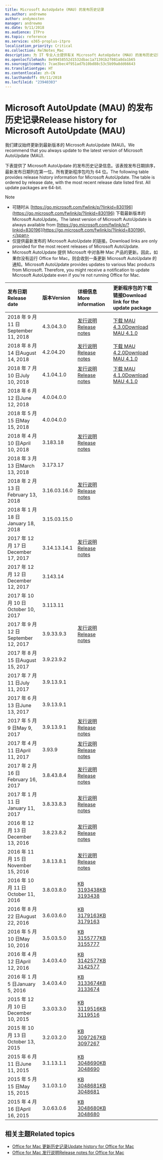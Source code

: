 ```yaml
---
title: Microsoft AutoUpdate (MAU) 的发布历史记录
ms.author: andrewmo
author: andymosten
manager: andrewmo
ms.date: 9/11/2018
ms.audience: ITPro
ms.topic: reference
ms.service: o365-proplus-itpro
localization_priority: Critical
ms.collection: RelNotes_Mac
description: 为 IT 专业人士提供有关 Microsoft AutoUpdate (MAU) 的发布历史记录
ms.openlocfilehash: 8e99458552d1532dbac1a71391b2f081a8da1b65
ms.sourcegitcommit: 7cae3bec4f951ad7b10bd88c53c5b99a8dd66643
ms.translationtype: HT
ms.contentlocale: zh-CN
ms.lasthandoff: 09/11/2018
ms.locfileid: "23940303"
---
```

# <a name="release-history-for-microsoft-autoupdate-mau"></a><span data-ttu-id="3b919-103">Microsoft AutoUpdate (MAU) 的发布历史记录</span><span class="sxs-lookup"><span data-stu-id="3b919-103">Release history for Microsoft AutoUpdate (MAU)</span></span>
 
<span data-ttu-id="3b919-104">我们建议始终更新到最新版本的 Microsoft AutoUpdate (MAU)。</span><span class="sxs-lookup"><span data-stu-id="3b919-104">We recommend that you always update to the latest version of Microsoft AutoUpdate (MAU).</span></span>

<span data-ttu-id="3b919-p101">下表提供了 Microsoft AutoUpdate 的发布历史记录信息。该表按发布日期排序，最新发布日期列在第一位。所有更新程序包均为 64 位。</span><span class="sxs-lookup"><span data-stu-id="3b919-p101">The following table provides release history information for Microsoft AutoUpdate. The table is ordered by release date, with the most recent release date listed first. All update packages are 64-bit.</span></span>


> [!NOTE]
> - <span data-ttu-id="3b919-108">可随时从 [https://go.microsoft.com/fwlink/p/?linkid=830196](https://go.microsoft.com/fwlink/p/?linkid=830196) 下载最新版本的 Microsoft AutoUpdate。</span><span class="sxs-lookup"><span data-stu-id="3b919-108">The latest version of Microsoft AutoUpdate is always available from [https://go.microsoft.com/fwlink/p/?linkid=830196](https://go.microsoft.com/fwlink/p/?linkid=830196).</span></span>
> - <span data-ttu-id="3b919-109">仅提供最新发布的 Microsoft AutoUpdate 的链接。</span><span class="sxs-lookup"><span data-stu-id="3b919-109">Download links are only provided for the most recent releases of Microsoft AutoUpdate.</span></span>
> - <span data-ttu-id="3b919-p102">Microsoft AutoUpdate 提供 Microsoft 中对各种 Mac 产品的更新。因此，如果你没有运行 Office for Mac，则会收到一条更新 Microsoft AutoUpdate 的通知。</span><span class="sxs-lookup"><span data-stu-id="3b919-p102">Microsoft AutoUpdate provides updates to various Mac products from Microsoft. Therefore, you might receive a notification to update Microsoft AutoUpdate even if you're not running Office for Mac.</span></span>
  
|<span data-ttu-id="3b919-112">**发布日期**</span><span class="sxs-lookup"><span data-stu-id="3b919-112">**Release date**</span></span>|<span data-ttu-id="3b919-113">**版本**</span><span class="sxs-lookup"><span data-stu-id="3b919-113">**Version**</span></span>|<span data-ttu-id="3b919-114">**详细信息**</span><span class="sxs-lookup"><span data-stu-id="3b919-114">**More information**</span></span>|<span data-ttu-id="3b919-115">**更新程序包的下载链接**</span><span class="sxs-lookup"><span data-stu-id="3b919-115">**Download link for the update package**</span></span>|
|:-----|:-----|:-----|:-----|
|<span data-ttu-id="3b919-116">2018 年 9 月 11 日</span><span class="sxs-lookup"><span data-stu-id="3b919-116">September 11, 2018</span></span>  <br/> |<span data-ttu-id="3b919-117">4.3.0</span><span class="sxs-lookup"><span data-stu-id="3b919-117">4.3.0</span></span>  <br/> |[<span data-ttu-id="3b919-118">发行说明</span><span class="sxs-lookup"><span data-stu-id="3b919-118">Release notes</span></span>](release-notes-office-for-mac.md#september-2018-release) <br/> |[<span data-ttu-id="3b919-119">下载 MAU 4.3.0</span><span class="sxs-lookup"><span data-stu-id="3b919-119">Download MAU 4.1.0</span></span>](https://officecdn.microsoft.com/pr/C1297A47-86C4-4C1F-97FA-950631F94777/OfficeMac/Microsoft_AutoUpdate_4.3.18090901_Updater.pkg) <br/> |
|<span data-ttu-id="3b919-120">2018 年 8 月 14 日</span><span class="sxs-lookup"><span data-stu-id="3b919-120">August 14, 2018</span></span>  <br/> |<span data-ttu-id="3b919-121">4.2.0</span><span class="sxs-lookup"><span data-stu-id="3b919-121">4.20</span></span>  <br/> |[<span data-ttu-id="3b919-122">发行说明</span><span class="sxs-lookup"><span data-stu-id="3b919-122">Release notes</span></span>](release-notes-office-for-mac.md#august-2018-release) <br/> |[<span data-ttu-id="3b919-123">下载 MAU 4.2.0</span><span class="sxs-lookup"><span data-stu-id="3b919-123">Download MAU 4.1.0</span></span>](https://officecdn.microsoft.com/pr/C1297A47-86C4-4C1F-97FA-950631F94777/OfficeMac/Microsoft_AutoUpdate_4.2.18081201_Updater.pkg) <br/> |
|<span data-ttu-id="3b919-124">2018 年 7 月 10 日</span><span class="sxs-lookup"><span data-stu-id="3b919-124">July 10, 2018</span></span>  <br/> |<span data-ttu-id="3b919-125">4.1.0</span><span class="sxs-lookup"><span data-stu-id="3b919-125">4.1.0</span></span>  <br/> |[<span data-ttu-id="3b919-126">发行说明</span><span class="sxs-lookup"><span data-stu-id="3b919-126">Release notes</span></span>](release-notes-office-for-mac.md#july-2018-release) <br/> |[<span data-ttu-id="3b919-127">下载 MAU 4.1.0</span><span class="sxs-lookup"><span data-stu-id="3b919-127">Download MAU 4.1.0</span></span>](https://officecdn.microsoft.com/pr/C1297A47-86C4-4C1F-97FA-950631F94777/OfficeMac/Microsoft_AutoUpdate_4.1.18070902_Updater.pkg) <br/> |
|<span data-ttu-id="3b919-128">2018 年 6 月 12 日</span><span class="sxs-lookup"><span data-stu-id="3b919-128">June 12, 2018</span></span>  <br/> |<span data-ttu-id="3b919-129">4.0.0</span><span class="sxs-lookup"><span data-stu-id="3b919-129">4.0.0</span></span>  <br/> |||
|<span data-ttu-id="3b919-130">2018 年 5 月 15 日</span><span class="sxs-lookup"><span data-stu-id="3b919-130">May 15, 2018</span></span>  <br/> |<span data-ttu-id="3b919-131">4.0.0</span><span class="sxs-lookup"><span data-stu-id="3b919-131">4.0.0</span></span>  <br/> |||
|<span data-ttu-id="3b919-132">2018 年 4 月 10 日</span><span class="sxs-lookup"><span data-stu-id="3b919-132">April 10, 2018</span></span>  <br/> |<span data-ttu-id="3b919-133">3.18</span><span class="sxs-lookup"><span data-stu-id="3b919-133">3.18</span></span>  <br/> |[<span data-ttu-id="3b919-134">发行说明</span><span class="sxs-lookup"><span data-stu-id="3b919-134">Release notes</span></span>](release-notes-office-for-mac.md#april-2018-release) <br/> ||
|<span data-ttu-id="3b919-135">2018 年 3 月 13 日</span><span class="sxs-lookup"><span data-stu-id="3b919-135">March 13, 2018</span></span>  <br/> |<span data-ttu-id="3b919-136">3.17</span><span class="sxs-lookup"><span data-stu-id="3b919-136">3.17</span></span>  <br/> |||
|<span data-ttu-id="3b919-137">2018 年 2 月 13 日</span><span class="sxs-lookup"><span data-stu-id="3b919-137">February 13, 2018</span></span>  <br/> |<span data-ttu-id="3b919-138">3.16.0</span><span class="sxs-lookup"><span data-stu-id="3b919-138">3.16.0</span></span>  <br/> |[<span data-ttu-id="3b919-139">发行说明</span><span class="sxs-lookup"><span data-stu-id="3b919-139">Release notes</span></span>](release-notes-office-for-mac.md#february-2018-release) <br/> | <br/> |
|<span data-ttu-id="3b919-140">2018 年 1 月 18 日</span><span class="sxs-lookup"><span data-stu-id="3b919-140">January 18, 2018</span></span>  <br/> |<span data-ttu-id="3b919-141">3.15.0</span><span class="sxs-lookup"><span data-stu-id="3b919-141">3.15.0</span></span>  <br/> |<br/> |
|<span data-ttu-id="3b919-142">2017 年 12 月 17 日</span><span class="sxs-lookup"><span data-stu-id="3b919-142">December 17, 2017</span></span>  <br/> |<span data-ttu-id="3b919-143">3.14.1</span><span class="sxs-lookup"><span data-stu-id="3b919-143">3.14.1</span></span>  <br/> |[<span data-ttu-id="3b919-144">发行说明</span><span class="sxs-lookup"><span data-stu-id="3b919-144">Release notes</span></span>](release-notes-office-for-mac.md#december-2017-release) <br/> | <br/> |
|<span data-ttu-id="3b919-145">2017 年 12 月 12 日</span><span class="sxs-lookup"><span data-stu-id="3b919-145">December 12, 2017</span></span>  <br/> |<span data-ttu-id="3b919-146">3.14</span><span class="sxs-lookup"><span data-stu-id="3b919-146">3.14</span></span>  <br/> ||  <br/> |
|<span data-ttu-id="3b919-147">2017 年 10 月 10 日</span><span class="sxs-lookup"><span data-stu-id="3b919-147">October 10, 2017</span></span>  <br/> |<span data-ttu-id="3b919-148">3.11</span><span class="sxs-lookup"><span data-stu-id="3b919-148">3.11</span></span>  <br/> ||<br/> |
|<span data-ttu-id="3b919-149">2017 年 9 月 12 日</span><span class="sxs-lookup"><span data-stu-id="3b919-149">September 12, 2017</span></span>  <br/> |<span data-ttu-id="3b919-150">3.9.3</span><span class="sxs-lookup"><span data-stu-id="3b919-150">3.9.3</span></span>  <br/> |[<span data-ttu-id="3b919-151">发行说明</span><span class="sxs-lookup"><span data-stu-id="3b919-151">Release notes</span></span>](release-notes-office-for-mac.md#september-2017-release) <br/> |<br/> |
|<span data-ttu-id="3b919-152">2017 年 8 月 15 日</span><span class="sxs-lookup"><span data-stu-id="3b919-152">August 15, 2017</span></span>  <br/> |<span data-ttu-id="3b919-153">3.9.2</span><span class="sxs-lookup"><span data-stu-id="3b919-153">3.9.2</span></span>  <br/> || <br/> |
|<span data-ttu-id="3b919-154">2017 年 7 月 11 日</span><span class="sxs-lookup"><span data-stu-id="3b919-154">July 11, 2017</span></span>  <br/> |<span data-ttu-id="3b919-155">3.9.1</span><span class="sxs-lookup"><span data-stu-id="3b919-155">3.9.1</span></span>  <br/> || <br/> |
|<span data-ttu-id="3b919-156">2017 年 6 月 13 日</span><span class="sxs-lookup"><span data-stu-id="3b919-156">June 13, 2017</span></span>  <br/> |<span data-ttu-id="3b919-157">3.9.1</span><span class="sxs-lookup"><span data-stu-id="3b919-157">3.9.1</span></span>  <br/> || <br/> |
|<span data-ttu-id="3b919-158">2017 年 5 月 9 日</span><span class="sxs-lookup"><span data-stu-id="3b919-158">May 9, 2017</span></span>  <br/> |<span data-ttu-id="3b919-159">3.9.1</span><span class="sxs-lookup"><span data-stu-id="3b919-159">3.9.1</span></span>  <br/> |[<span data-ttu-id="3b919-160">发行说明</span><span class="sxs-lookup"><span data-stu-id="3b919-160">Release notes</span></span>](release-notes-office-for-mac.md#may-2017-release) <br/> | <br/> |
|<span data-ttu-id="3b919-161">2017 年 4 月 11 日</span><span class="sxs-lookup"><span data-stu-id="3b919-161">April 11, 2017</span></span>  <br/> |<span data-ttu-id="3b919-162">3.9</span><span class="sxs-lookup"><span data-stu-id="3b919-162">3.9</span></span>  <br/> |[<span data-ttu-id="3b919-163">发行说明</span><span class="sxs-lookup"><span data-stu-id="3b919-163">Release notes</span></span>](release-notes-office-for-mac.md#april-2017-release) <br/> |  <br/> |
|<span data-ttu-id="3b919-164">2017 年 2 月 16 日</span><span class="sxs-lookup"><span data-stu-id="3b919-164">February 16, 2017</span></span>  <br/> |<span data-ttu-id="3b919-165">3.8.4</span><span class="sxs-lookup"><span data-stu-id="3b919-165">3.8.4</span></span>  <br/> |[<span data-ttu-id="3b919-166">发行说明</span><span class="sxs-lookup"><span data-stu-id="3b919-166">Release notes</span></span>](release-notes-office-for-mac.md#february-2017-release) <br/> | <br/> |
|<span data-ttu-id="3b919-167">2017 年 1 月 11 日</span><span class="sxs-lookup"><span data-stu-id="3b919-167">January 11, 2017</span></span>  <br/> |<span data-ttu-id="3b919-168">3.8.3</span><span class="sxs-lookup"><span data-stu-id="3b919-168">3.8.3</span></span>  <br/> |[<span data-ttu-id="3b919-169">发行说明</span><span class="sxs-lookup"><span data-stu-id="3b919-169">Release notes</span></span>](release-notes-office-for-mac.md#january-2017-release) <br/> | <br/> |
|<span data-ttu-id="3b919-170">2016 年 12 月 13 日</span><span class="sxs-lookup"><span data-stu-id="3b919-170">December 13, 2016</span></span>  <br/> |<span data-ttu-id="3b919-171">3.8.2</span><span class="sxs-lookup"><span data-stu-id="3b919-171">3.8.2</span></span>  <br/> |[<span data-ttu-id="3b919-172">发行说明</span><span class="sxs-lookup"><span data-stu-id="3b919-172">Release notes</span></span>](release-notes-office-for-mac.md#december-2016-release) <br/> | <br/> |
|<span data-ttu-id="3b919-173">2016 年 11 月 15 日</span><span class="sxs-lookup"><span data-stu-id="3b919-173">November 15, 2016</span></span>  <br/> |<span data-ttu-id="3b919-174">3.8.1</span><span class="sxs-lookup"><span data-stu-id="3b919-174">3.8.1</span></span>  <br/> |[<span data-ttu-id="3b919-175">发行说明</span><span class="sxs-lookup"><span data-stu-id="3b919-175">Release notes</span></span>](release-notes-office-for-mac.md#november-2016-release) <br/> | <br/> |
|<span data-ttu-id="3b919-176">2016 年 10 月 11 日</span><span class="sxs-lookup"><span data-stu-id="3b919-176">October 11, 2016</span></span>  <br/> |<span data-ttu-id="3b919-177">3.8.0</span><span class="sxs-lookup"><span data-stu-id="3b919-177">3.8.0</span></span>  <br/> |[<span data-ttu-id="3b919-178">KB 3193438</span><span class="sxs-lookup"><span data-stu-id="3b919-178">KB 3193438</span></span>](https://support.microsoft.com/kb/3193438) <br/> | <br/> |
|<span data-ttu-id="3b919-179">2016 年 8 月 22 日</span><span class="sxs-lookup"><span data-stu-id="3b919-179">August 22, 2016</span></span>  <br/> |<span data-ttu-id="3b919-180">3.6.0</span><span class="sxs-lookup"><span data-stu-id="3b919-180">3.6.0</span></span>  <br/> |[<span data-ttu-id="3b919-181">KB 3179163</span><span class="sxs-lookup"><span data-stu-id="3b919-181">KB 3179163</span></span>](https://support.microsoft.com/kb/3179163) <br/> | <br/> |
|<span data-ttu-id="3b919-182">2016 年 5 月 10 日</span><span class="sxs-lookup"><span data-stu-id="3b919-182">May 10, 2016</span></span>  <br/> |<span data-ttu-id="3b919-183">3.5.0</span><span class="sxs-lookup"><span data-stu-id="3b919-183">3.5.0</span></span>  <br/> |[<span data-ttu-id="3b919-184">KB 3155777</span><span class="sxs-lookup"><span data-stu-id="3b919-184">KB 3155777</span></span>](https://support.microsoft.com/kb/3155777) <br/> | <br/> |
|<span data-ttu-id="3b919-185">2016 年 4 月 12 日</span><span class="sxs-lookup"><span data-stu-id="3b919-185">April 12, 2016</span></span>  <br/> |<span data-ttu-id="3b919-186">3.4.0</span><span class="sxs-lookup"><span data-stu-id="3b919-186">3.4.0</span></span>  <br/> |[<span data-ttu-id="3b919-187">KB 3142577</span><span class="sxs-lookup"><span data-stu-id="3b919-187">KB 3142577</span></span>](https://support.microsoft.com/kb/3142577) <br/> | <br/> |
|<span data-ttu-id="3b919-188">2016 年 1 月 5 日</span><span class="sxs-lookup"><span data-stu-id="3b919-188">January 5, 2016</span></span>  <br/> |<span data-ttu-id="3b919-189">3.4.0</span><span class="sxs-lookup"><span data-stu-id="3b919-189">3.4.0</span></span>  <br/> |[<span data-ttu-id="3b919-190">KB 3133674</span><span class="sxs-lookup"><span data-stu-id="3b919-190">KB 3133674</span></span>](https://support.microsoft.com/kb/3133674) <br/> | <br/> |
|<span data-ttu-id="3b919-191">2015 年 12 月 10 日</span><span class="sxs-lookup"><span data-stu-id="3b919-191">December 10, 2015</span></span>  <br/> |<span data-ttu-id="3b919-192">3.3.0</span><span class="sxs-lookup"><span data-stu-id="3b919-192">3.3.0</span></span>  <br/> |[<span data-ttu-id="3b919-193">KB 3119516</span><span class="sxs-lookup"><span data-stu-id="3b919-193">KB 3119516</span></span>](https://support.microsoft.com/kb/3119516) <br/> | <br/> |
|<span data-ttu-id="3b919-194">2015 年 10 月 13 日</span><span class="sxs-lookup"><span data-stu-id="3b919-194">October 13, 2015</span></span>  <br/> |<span data-ttu-id="3b919-195">3.2.0</span><span class="sxs-lookup"><span data-stu-id="3b919-195">3.2.0</span></span>  <br/> |[<span data-ttu-id="3b919-196">KB 3097267</span><span class="sxs-lookup"><span data-stu-id="3b919-196">KB 3097267</span></span>](https://support.microsoft.com/kb/3097267) <br/> | <br/> |
|<span data-ttu-id="3b919-197">2015 年 6 月 11 日</span><span class="sxs-lookup"><span data-stu-id="3b919-197">June 11, 2015</span></span>  <br/> |<span data-ttu-id="3b919-198">3.1.1</span><span class="sxs-lookup"><span data-stu-id="3b919-198">3.1.1</span></span>  <br/> |[<span data-ttu-id="3b919-199">KB 3048690</span><span class="sxs-lookup"><span data-stu-id="3b919-199">KB 3048690</span></span>](https://support.microsoft.com/kb/3048690) <br/> | <br/> |
|<span data-ttu-id="3b919-200">2015 年 5 月 15 日</span><span class="sxs-lookup"><span data-stu-id="3b919-200">May 15, 2015</span></span>  <br/> |<span data-ttu-id="3b919-201">3.1.0</span><span class="sxs-lookup"><span data-stu-id="3b919-201">3.1.0</span></span>  <br/> |[<span data-ttu-id="3b919-202">KB 3048681</span><span class="sxs-lookup"><span data-stu-id="3b919-202">KB 3048681</span></span>](https://support.microsoft.com/kb/3048681) <br/> | <br/> |
|<span data-ttu-id="3b919-203">2015 年 4 月 16 日</span><span class="sxs-lookup"><span data-stu-id="3b919-203">April 16, 2015</span></span>  <br/> |<span data-ttu-id="3b919-204">3.0.6</span><span class="sxs-lookup"><span data-stu-id="3b919-204">3.0.6</span></span>  <br/> |[<span data-ttu-id="3b919-205">KB 3048680</span><span class="sxs-lookup"><span data-stu-id="3b919-205">KB 3048680</span></span>](https://support.microsoft.com/kb/3048680) <br/> | <br/> |

## <a name="related-topics"></a><span data-ttu-id="3b919-206">相关主题</span><span class="sxs-lookup"><span data-stu-id="3b919-206">Related topics</span></span>

- [<span data-ttu-id="3b919-207">Office for Mac 更新历史记录</span><span class="sxs-lookup"><span data-stu-id="3b919-207">Update history for Office for Mac</span></span>](update-history-office-for-mac.md)
- [<span data-ttu-id="3b919-208">Office for Mac 发行说明</span><span class="sxs-lookup"><span data-stu-id="3b919-208">Release notes for Office for Mac</span></span>](release-notes-office-for-mac.md) 